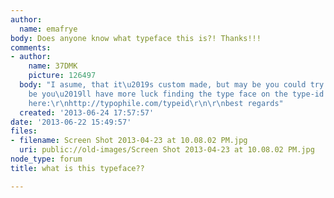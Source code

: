 ```yaml
---
author:
  name: emafrye
body: Does anyone know what typeface this is?! Thanks!!!
comments:
- author:
    name: 37DMK
    picture: 126497
  body: "I asume, that it\u2019s custom made, but may be you could try this:\r\nhttp://www.myfonts.com/fonts/insigne/grenale/nor-regular/\r\n\r\nMay
    be you\u2019ll have more luck finding the type face on the type-id board around
    here:\r\nhttp://typophile.com/typeid\r\n\r\nbest regards"
  created: '2013-06-24 17:57:57'
date: '2013-06-22 15:49:57'
files:
- filename: Screen Shot 2013-04-23 at 10.08.02 PM.jpg
  uri: public://old-images/Screen Shot 2013-04-23 at 10.08.02 PM.jpg
node_type: forum
title: what is this typeface??

---
```

